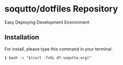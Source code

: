 # soqutto/dotfiles Repository

Easy Deploying Development Environment

## Installation

For install, please type this command in your terminal:

    $ bash -c "$(curl -fsSL df.soqutto.org)"
